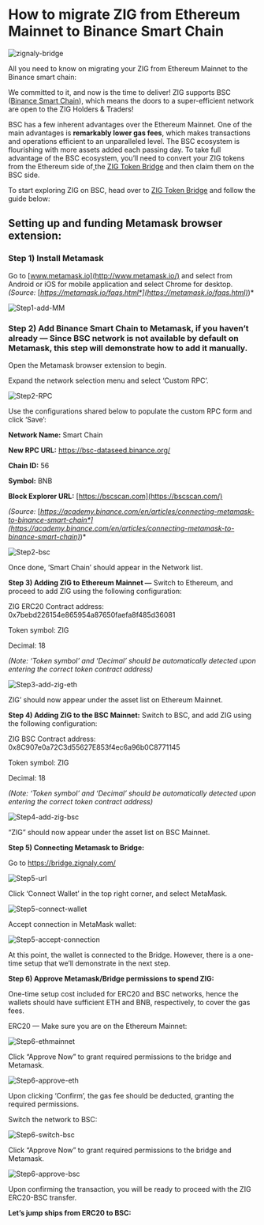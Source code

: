 # How to migrate ZIG from Ethereum Mainnet to Binance Smart Chain

![zignaly-bridge](.images/migrate_zig/zignaly-bridge.png)

All you need to know on migrating your ZIG from Ethereum Mainnet to the Binance smart chain:

We committed to it, and now is the time to deliver! ZIG supports BSC ([Binance Smart Chain](https://www.binance.org/en/smartChain)), which means the doors to a super-efficient network are open to the ZIG Holders & Traders!

BSC has a few inherent advantages over the Ethereum Mainnet. One of the main advantages is **remarkably lower gas fees**, which makes transactions and operations efficient to an unparalleled level. The BSC ecosystem is flourishing with more assets added each passing day. To take full advantage of the BSC ecosystem, you’ll need to convert your ZIG tokens from the Ethereum side of[ ](https://www.binance.org/en/bridge)the [ZIG Token Bridge](https://bridge.zignaly.com/) and then claim them on the BSC side.

To start exploring ZIG on BSC, head over to [ZIG Token Bridge](https://bridge.zignaly.com/) and follow the guide below:

## **Setting up and funding Metamask browser extension:**

### Step 1) Install Metamask

Go to [www.metamask.io](http://www.metamask.io/) and select from Android or iOS for mobile application and select Chrome for desktop. *(Source:* [*https://metamask.io/faqs.html*](https://metamask.io/faqs.html)*)*

![Step1-add-MM](.images/migrate_zig/gifs/Step1-add-MM.gif)

### **Step 2) Add Binance Smart Chain to Metamask, if you haven’t already —** Since BSC network is not available by default on Metamask, this step will demonstrate how to add it manually.

Open the Metamask browser extension to begin.

Expand the network selection menu and select ‘Custom RPC’.

![Step2-RPC](.images/migrate_zig/gifs/Step2-RPC.gif)

Use the configurations shared below to populate the custom RPC form and click ‘Save’:

**Network Name:** Smart Chain

**New RPC URL:** https://bsc-dataseed.binance.org/

**Chain ID:** 56

**Symbol:** BNB

**Block Explorer URL:** [https://bscscan.com](https://bscscan.com/)

*(Source:* [*https://academy.binance.com/en/articles/connecting-metamask-to-binance-smart-chain*](https://academy.binance.com/en/articles/connecting-metamask-to-binance-smart-chain)*)*

![Step2-bsc](.images/migrate_zig/gifs/Step2-bsc-0247583.gif)

Once done, ‘Smart Chain’ should appear in the Network list.

**Step 3) Adding ZIG to Ethereum Mainnet —** Switch to Ethereum, and proceed to add ZIG using the following configuration:

ZIG ERC20 Contract address: 0x7bebd226154e865954a87650faefa8f485d36081

Token symbol: ZIG

Decimal: 18

*(Note: ‘Token symbol’ and ‘Decimal’ should be automatically detected upon entering the correct token contract address)*

![Step3-add-zig-eth](.images/migrate_zig/gifs/Step3-add-zig-eth.gif)

ZIG’ should now appear under the asset list on Ethereum Mainnet.

**Step 4) Adding ZIG to the BSC Mainnet:** Switch to BSC, and add ZIG using the following configuration:

ZIG BSC Contract address: 0x8C907e0a72C3d55627E853f4ec6a96b0C8771145

Token symbol: ZIG

Decimal: 18

*(Note: ‘Token symbol’ and ‘Decimal’ should be automatically detected upon entering the correct token contract address)*

![Step4-add-zig-bsc](.images/migrate_zig/gifs/Step4-add-zig-bsc.gif)

“ZIG” should now appear under the asset list on BSC Mainnet.

**Step 5) Connecting Metamask to Bridge:**

Go to https://bridge.zignaly.com/

![Step5-url](.images/migrate_zig/gifs/Step5-url.gif)

Click ‘Connect Wallet’ in the top right corner, and select MetaMask.

![Step5-connect-wallet](.images/migrate_zig/gifs/Step5-connect-wallet.gif)

Accept connection in MetaMask wallet:

![Step5-accept-connection](.images/migrate_zig/gifs/Step5-accept-connection.gif)

At this point, the wallet is connected to the Bridge. However, there is a one-time setup that we’ll demonstrate in the next step.

**Step 6) Approve Metamask/Bridge permissions to spend ZIG:**

One-time setup cost included for ERC20 and BSC networks, hence the wallets should have sufficient ETH and BNB, respectively, to cover the gas fees.

ERC20 — Make sure you are on the Ethereum Mainnet:

![Step6-ethmainnet](.images/migrate_zig/gifs/Step6-ethmainnet.gif)

Click “Approve Now” to grant required permissions to the bridge and Metamask.

![Step6-approve-eth](.images/migrate_zig/gifs/Step6-approve-eth.gif)

Upon clicking ‘Confirm’, the gas fee should be deducted, granting the required permissions.

Switch the network to BSC:

![Step6-switch-bsc](.images/migrate_zig/gifs/Step6-switch-bsc.gif)

Click “Approve Now” to grant required permissions to the bridge and Metamask.

![Step6-approve-bsc](.images/migrate_zig/gifs/Step6-approve-bsc.gif)

Upon confirming the transaction, you will be ready to proceed with the ZIG ERC20-BSC transfer.

**Let’s jump ships from ERC20 to BSC:**
